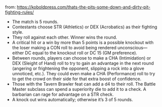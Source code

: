 from: https://koboldpress.com/thats-the-pits-some-down-and-dirty-pit-fighting-rules/

- The match is 5 rounds.
- Contestants choose STR (Athletics) or DEX (Acrobatics) as their fighting style.
- They roll against each other. Winner wins the round.
- A critical hit or a win by more than 5 points is a possible knockout with the loser making a CON roll to avoid being rendered unconscious—either DC equal to the knockout roll or DC 15 (GM preference).
- Between rounds, players can choose to make a CHA (Intimidation) or DEX (Sleight of Hand) roll to try to gain an advantage in the next round (angering or frightening the opponent, slipping a rock into a glove unnoticed, etc.). They could even make a CHA (Performance) roll to try to get the crowd on their side for that extra boost of confidence.
- Those with the Tavern Brawler feat can add a d4 to their roll. The Battle Master subclass can spend a superiority die to add it to a check. A barbarian can rage for advantage on a STR check.
- A knock out wins automatically; otherwise it’s 3 of 5 rounds.